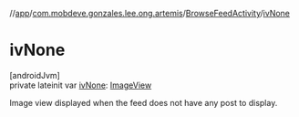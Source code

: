 //[app](../../../index.md)/[com.mobdeve.gonzales.lee.ong.artemis](../index.md)/[BrowseFeedActivity](index.md)/[ivNone](iv-none.md)

# ivNone

[androidJvm]\
private lateinit var [ivNone](iv-none.md): [ImageView](https://developer.android.com/reference/kotlin/android/widget/ImageView.html)

Image view displayed when the feed does not have any post to display.
